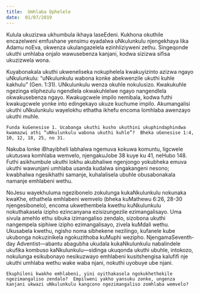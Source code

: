 ```yaml
---
title:  Umhlaba Ophelele
date:  01/07/2019
---
```


Kulula ukuzizwa ukhumbula ikhaya laseEdeni. Kukhona okuthile encazelweni emfushane yensimu eyadalwa uNkulunkulu njengekhaya lika Adamu noEva, okwenza ukulangazelela ezinhliziyweni zethu.  Singeqonde ukuthi umhlaba onjalo wawusebenza kanjani, kodwa sizizwa sifisa ukuzizwela wona.

Kuyabonakala ukuthi ukweneliseka nokuphelela kwakuyizinto azizwa ngayo uNkulunkulu: “uNkulunkulu wabona konke abekwenzile ukuthi kuhle kakhulu” (Gen. 1:31). UNkulunkulu wenza okuhle nokulusizo.  Kwakukuhle ngezinga eliphezulu ngendlela okwakuhlelwe ngayo nangendlela okwakusebenza ngayo.  Kwakugcwele impilo nemibala, kodwa futhi kwakugcwele yonke into edingekayo ukuze kuchume impilo. Akumangalisi ukuthi uNkulunkulu wayelokhu ethatha ikhefu encoma lomhlaba awenzayo ukuthi muhle.

`Funda kuGenesise 1. Ucabanga ukuthi kusho ukuthini ukuphindaphindwa kwamazwi athi “uNkulunkulu wabona ukuthi kuhle”?  Bheka uGenesise 1:4, 10, 12, 18, 25, no 31.`

Nakuba lonke iBhayibheli labhalwa ngemuva kokuwa komuntu, ligcwele ukutuswa komhlaba wemvelo, njengakuJobe 38 kuye ku 41, neHubo 148.  Futhi asikhumbule ukuthi lokhu akubhaliwe  ngenjongo yokubheka emuva ukuthi wawunjani umhlaba usanda kudalwa singakangeni nesono; kwabhalwa ngesikhathi samanje, kuhalalisela ubuhle obusabonakala namanje emhlabeni wethu.

NoJesu wayekhuluma ngezibonelo zokulunga kukaNkulunkulu nokunaka kwaKhe, ethathela emhlabeni wemvelo (bheka kuMathewu 6:26, 28-30 njengesibonelo), encoma ukwethembela kwethu kuNkulunkulu nokuthakasela izipho ezincanyana ezisizungezile ezimangalisayo.  Uma sivula amehlo ethu sibuka izimangaliso zendalo, sizobona ukuthi nangempela siphiwe izipho ezimangalisayo, zivela kuMdali wethu.  Ukusabela kwethu, ngisho noma sibhekene nezilingo, kufanele kube ukubonga nokuzinikela ngokuzithoba kuMuphi wezipho. NjengamaSeventh-day Adventist—abantu abagubha ukudala kukaNkulunkulu nabalindele ukufika kombuso kaNkulunkulu—sidinga ukuqonda ukuthi ubuhle, intokozo, nokulunga esikubonayo nesikuzwayo emhlabeni kusitshengisa kalufifi nje ukuthi umhlaba wethu wake waba njani, nokuthi uyobuye ube njani.

`Ekuphileni kwakho emhlabeni, yini oyithakasela ngokukhethekile ngezimangaliso zendalo?  Empilweni yakho yansuku zonke, ungenza kanjani ukwazi uNkulunkulu kangcono ngezimangaliso zomhlaba wemvelo?`